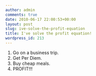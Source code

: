 ```yaml
---
author: admin
comments: true
date: 2010-06-17 22:00:53+00:00
layout: post
slug: ive-solve-the-profit-equation
title: I've solve the profit equation!
wordpress_id: 213
---
```


1. Go on a business trip.
2. Get Per Diem.
3. Buy cheap meals.
4. PROFIT!!!


